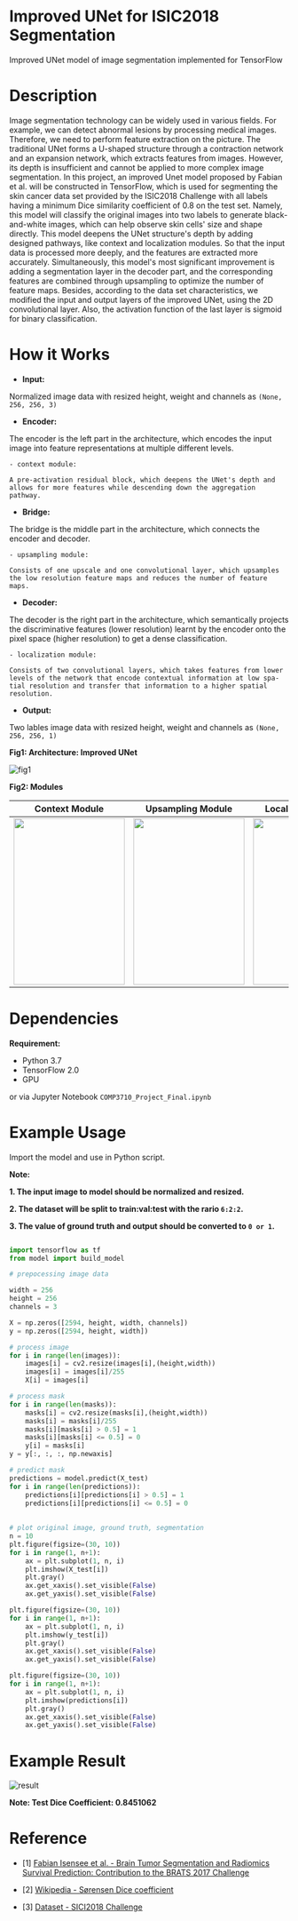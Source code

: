 # Improved UNet for ISIC2018 Segmentation

Improved UNet model of image segmentation implemented for TensorFlow

# Description

Image segmentation technology can be widely used in various fields. For example, we can detect abnormal lesions by processing medical images. Therefore, we need to perform feature extraction on the picture. The traditional UNet forms a U-shaped structure through a contraction network and an expansion network, which extracts features from images. However, its depth is insufficient and cannot be applied to more complex image segmentation. In this project, an improved Unet model proposed by Fabian et al. will be constructed in TensorFlow, which is used for segmenting the skin cancer data set provided by the ISIC2018 Challenge with all labels having a minimum Dice similarity coefficient of 0.8 on the test set. Namely, this model will classify the original images into two labels to generate black-and-white images, which can help observe skin cells' size and shape directly. This model deepens the UNet structure's depth by adding designed pathways, like context and localization modules. So that the input data is processed more deeply, and the features are extracted more accurately. Simultaneously, this model's most significant improvement is adding a segmentation layer in the decoder part, and the corresponding features are combined through upsampling to optimize the number of feature maps. Besides, according to the data set characteristics, we modified the input and output layers of the improved UNet, using the 2D convolutional layer. Also, the activation function of the last layer is sigmoid for binary classification.


# How it Works

- __Input:__

Normalized image data with resized height, weight and channels as `(None, 256, 256, 3)`

- __Encoder:__

The encoder is the left part in the architecture, which encodes the input image into feature representations at multiple different levels.

    - context module: 
    
    A pre-activation residual block, which deepens the UNet's depth and allows for more features while descending down the aggregation pathway.
    
- __Bridge:__

The bridge is the middle part in the architecture, which connects the encoder and decoder.

    - upsampling module:
    
    Consists of one upscale and one convolutional layer, which upsamples the low resolution feature maps and reduces the number of feature maps.
    
- __Decoder:__

The decoder is the right part in the architecture, which semantically projects the discriminative features (lower resolution) learnt by the encoder onto the pixel space (higher resolution) to get a dense classification.

    - localization module:
    
    Consists of two convolutional layers, which takes features from lower levels of the network that encode contextual information at low spa- tial resolution and transfer that information to a higher spatial resolution.
    
- __Output:__

Two lables image data with resized height, weight and channels as `(None, 256, 256, 1)`


__Fig1: Architecture: Improved UNet__

![fig1](resources/architecture.png)


__Fig2: Modules__

Context Module | Upsampling Module | Localization Module
------------ | ------------- | -------------
<img src="resources/context.png" width="200" height="300"> | <img src="resources/upsampling.png" width="200" height="300"> | <img src="resources/localization.png" width="200" height="300">



# Dependencies

__Requirement:__

* Python 3.7
* TensorFlow 2.0
* GPU

or via Jupyter Notebook `COMP3710_Project_Final.ipynb`



# Example Usage

Import the model and use in Python script.


__Note:__

__1. The input image to model should be normalized and resized.__

__2. The dataset will be split to train:val:test with the rario `6:2:2`.__

__3. The value of ground truth and output should be converted to `0 or 1`.__


```Python

import tensorflow as tf
from model import build_model

# prepocessing image data

width = 256
height = 256
channels = 3

X = np.zeros([2594, height, width, channels])
y = np.zeros([2594, height, width])

# process image
for i in range(len(images)):
    images[i] = cv2.resize(images[i],(height,width))
    images[i] = images[i]/255
    X[i] = images[i]

# process mask
for i in range(len(masks)):
    masks[i] = cv2.resize(masks[i],(height,width))
    masks[i] = masks[i]/255
    masks[i][masks[i] > 0.5] = 1
    masks[i][masks[i] <= 0.5] = 0
    y[i] = masks[i]      
y = y[:, :, :, np.newaxis]

# predict mask
predictions = model.predict(X_test)
for i in range(len(predictions)):
    predictions[i][predictions[i] > 0.5] = 1
    predictions[i][predictions[i] <= 0.5] = 0
    
    
# plot original image, ground truth, segmentation
n = 10 
plt.figure(figsize=(30, 10))
for i in range(1, n+1):
    ax = plt.subplot(1, n, i)
    plt.imshow(X_test[i])
    plt.gray()
    ax.get_xaxis().set_visible(False)
    ax.get_yaxis().set_visible(False)

plt.figure(figsize=(30, 10))
for i in range(1, n+1):
    ax = plt.subplot(1, n, i)
    plt.imshow(y_test[i])
    plt.gray()
    ax.get_xaxis().set_visible(False)
    ax.get_yaxis().set_visible(False)

plt.figure(figsize=(30, 10))
for i in range(1, n+1):
    ax = plt.subplot(1, n, i)
    plt.imshow(predictions[i])
    plt.gray()
    ax.get_xaxis().set_visible(False)
    ax.get_yaxis().set_visible(False)
```

# Example Result

![result](resources/result.png)

__Note: Test Dice Coefficient:  0.8451062__

# Reference

* [1] [Fabian Isensee et al. - Brain Tumor Segmentation and Radiomics Survival Prediction: Contribution to the BRATS 2017 Challenge](https://arxiv.org/pdf/1802.10508v1.pdf)

* [2] [Wikipedia - Sørensen Dice coefficient](https://en.wikipedia.org/wiki/Sørensen–Dice_coefficient)

* [3] [Dataset - SICI2018 Challenge](https://challenge2018.isic-archive.com)





